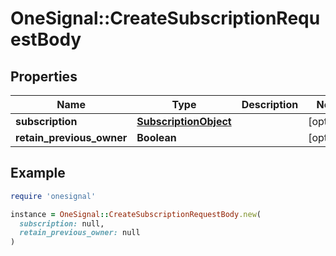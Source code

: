 # OneSignal::CreateSubscriptionRequestBody

## Properties

| Name | Type | Description | Notes |
| ---- | ---- | ----------- | ----- |
| **subscription** | [**SubscriptionObject**](SubscriptionObject.md) |  | [optional] |
| **retain_previous_owner** | **Boolean** |  | [optional] |

## Example

```ruby
require 'onesignal'

instance = OneSignal::CreateSubscriptionRequestBody.new(
  subscription: null,
  retain_previous_owner: null
)
```

